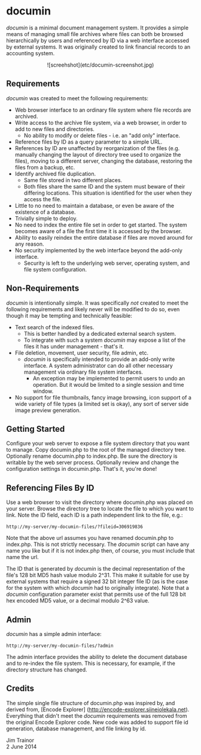 # documin

*documin* is a minimal document management system. It provides a simple means of managing small file archives where files can both be browsed hierarchically by users and referenced by ID via a web interface accessed by external systems. It was originally created to link financial records to an accounting system.

<center>![screehshot](etc/documin-screenshot.jpg)</center>

## Requirements

*documin* was created to meet the following requirements:

* Web browser interface to an ordinary file system where file records are archived.
* Write access to the archive file system, via a web browser, in order to add to new files and directories.
    * No ability to modify or delete files - i.e. an "add only" interface.
* Reference files by ID as a query parameter to a simple URL.
* References by ID are unaffected by reorganization of the files (e.g. manually changing the layout of directory tree used to organize the files), moving to a different server, changing the database, restoring the files from a backup, etc.
* Identify archived file duplication.
    * Same file stored in two different places.
    * Both files share the same ID and the system must beware of their differing locations. This situation is identified for the user when they access the file.
* Little to no need to maintain a database, or even be aware of the existence of a database.
* Trivially simple to deploy.
* No need to index the entire file set in order to get started. The system becomes aware of a file the first time it is accessed by the browser.
* Ability to easily reindex the entire database if files are moved around for any reason.
* No security implemented by the web interface beyond the add-only interface.
    * Security is left to the underlying web server, operating system, and file system configuration.

## Non-Requirements

*documin* is intentionally simple. It was specifically _not_ created to meet the following requirements and likely never will be modified to do so, even though it may be tempting and technically feasible:

* Text search of the indexed files.
   * This is better handled by a dedicated external search system.
   * To integrate with such a system *documin* may expose a list of the files it has under management - that's it.
* File deletion, movement, user security, file admin, etc.
   * *documin* is specifically intended to provide an add-only write interface. A system administrator can do all other necessary management via ordinary file system interfaces.
      * An exception may be implemented to permit users to undo an operation. But it would be limited to a single session and time window.
* No support for file thumbnails, fancy image browsing, icon support of a wide variety of file types (a limited set is okay), any sort of server side image preview generation.

## Getting Started

Configure your web server to expose a file system directory that you want to manage. Copy documin.php to the root of the managed directory tree. Optionally rename documin.php to index.php. Be sure the directory is writable by the web server process. Optionally review and change the configuration settings in documin.php. That's it, you're done!

## Referencing Files By ID

Use a web browser to visit the directory where documin.php was placed on your server. Browse the directory tree to locate the file to which you want to link. Note the ID field, each ID is a path independent link to the file, e.g.:

    http://my-server/my-documin-files/?fileid=306919836

Note that the above url assumes you have renamed documin.php to index.php. This is not strictly necessary. The *documin* script can have any name you like but if it is not index.php then, of course, you must include that name the url.

The ID that is generated by *documin* is the decimal representation of the file's 128 bit MD5 hash value modulo 2^31. This make it suitable for use by external systems that require a signed 32 bit integer file ID (as is the case for the system with which *documin* had to originally integrate). Note that a *documin* configuration parameter exist that permits use of the full 128 bit hex encoded MD5 value, or a decimal modulo 2^63 value.

## Admin

*documin* has a simple admin interface:

    http://my-server/my-documin-files/?admin

The admin interface provides the ability to delete the document database and to re-index the file system. This is necessary, for example, if the directory structure has changed.

## Credits

The simple single file structure of documin.php was inspired by, and derived from, [Encode Explorer] (http://encode-explorer.siineiolekala.net). Everything that didn't meet the *documin* requirements was removed from the original Encode Explorer code. New code was added to support file id generation, database management, and file linking by id.

Jim Trainor  
2 June 2014

